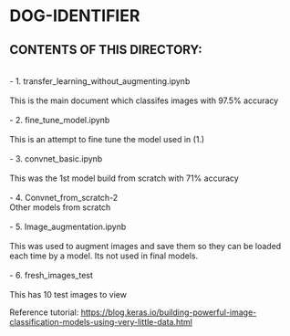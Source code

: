 # DOG-IDENTIFIER

## CONTENTS OF THIS DIRECTORY:
<br>
 - 1. transfer_learning_without_augmenting.ipynb
 <br>
 <br>
<tr>This is the main document which classifes images with 97.5% accuracy
 <br>
 <br>
 - 2. fine_tune_model.ipynb
 <br>
 <br>
<tr>This is an attempt to fine tune the model used in (1.)
 <br>
 <br>
 - 3. convnet_basic.ipynb 
 <br>
 <br>
<tr>This was the 1st model build from scratch with 71% accuracy
 <br>
 <br>
 - 4. Convnet_from_scratch-2
 <br>
<tr>Other models from scratch
 <br>
 <br>
 - 5. Image_augmentation.ipynb
 <br>
 <br>
<tr>This was used to augment images and save them so they can be loaded each time by a model. Its not used in final models.
 <br>
  <br>
 - 6. fresh_images_test
 <br>
 <br>
<tr>This has 10 test images to view
<br>

Reference tutorial:
https://blog.keras.io/building-powerful-image-classification-models-using-very-little-data.html
